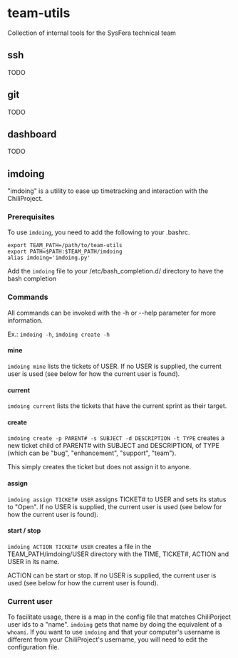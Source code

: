 # team-utils

Collection of internal tools for the SysFera technical team

## ssh

TODO

## git

TODO

## dashboard

TODO

## imdoing

"imdoing" is a utility to ease up timetracking and interaction with the ChiliProject.

### Prerequisites

To use `imdoing`, you need to add the following to your .bashrc.

    export TEAM_PATH=/path/to/team-utils
    export PATH=$PATH:$TEAM_PATH/imdoing
    alias imdoing='imdoing.py'

Add the `imdoing` file to your /etc/bash_completion.d/ directory to have the bash completion

### Commands

All commands can be invoked with the -h or --help parameter for more information.

Ex.: `imdoing -h`, `imdoing create -h`

#### mine

`imdoing mine` lists the tickets of USER. If no USER is supplied, the current user is used (see below for how the current user is found).

#### current

`imdoing current` lists the tickets that have the current sprint as their target.

#### create

`imdoing create -p PARENT# -s SUBJECT -d DESCRIPTION -t TYPE` creates a new ticket child of PARENT# with SUBJECT and DESCRIPTION, of TYPE (which can be "bug", "enhancement", "support", "team").

This simply creates the ticket but does not assign it to anyone.

#### assign

`imdoing assign TICKET# USER` assigns TICKET# to USER and sets its status to "Open". If no USER is supplied, the current user is used (see below for how the current user is found).

#### start / stop

`imdoing ACTION TICKET# USER` creates a file in the TEAM_PATH/imdoing/USER directory with the TIME, TICKET#, ACTION and USER in its name.

ACTION can be start or stop. If no USER is supplied, the current user is used (see below for how the current user is found).

### Current user

To facilitate usage, there is a map in the config file that matches ChiliPorject user ids to a "name". `imdoing` gets that name by doing the equivalent of a `whoami`. If you want to use `imdoing` and that your computer's username is different from your ChiliProject's username, you will need to edit the configuration file.